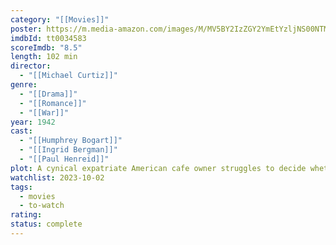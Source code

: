 ```yaml
---
category: "[[Movies]]"
poster: https://m.media-amazon.com/images/M/MV5BY2IzZGY2YmEtYzljNS00NTM5LTgwMzUtMzM1NjQ4NGI0OTk0XkEyXkFqcGdeQXVyNDYyMDk5MTU@._V1_SX300.jpg
imdbId: tt0034583
scoreImdb: "8.5"
length: 102 min
director:
  - "[[Michael Curtiz]]"
genre:
  - "[[Drama]]"
  - "[[Romance]]"
  - "[[War]]"
year: 1942
cast:
  - "[[Humphrey Bogart]]"
  - "[[Ingrid Bergman]]"
  - "[[Paul Henreid]]"
plot: A cynical expatriate American cafe owner struggles to decide whether or not to help his former lover and her fugitive husband escape the Nazis in French Morocco.
watchlist: 2023-10-02
tags:
  - movies
  - to-watch
rating: 
status: complete
---
```

